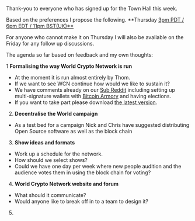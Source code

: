 
Thank-you to everyone who has signed up for the Town Hall this week.

Based on the preferences I propose the following. **Thursday  [3pm PDT / 6pm EDT / 11pm BST(UK)**](http://www.worldtimebuddy.com/?qm=1&lid=1609350,2643743,4160021,5391959&h=2643743&date=2014-8-4&sln=23-24)

For anyone who cannot make it on Thursday I will also be available on the Friday for any follow up discussions. 

The agenda so far based on feedback and my own thoughts:

1 **Formalising the way World Crypto Network is run**
* At the moment it is run almost entirely by Thom.
* If we want to see WCN continue how would we like to sustain it?
* We have comments already on our [Sub Reddit](http://www.reddit.com/r/worldcryptonetwork/comments/2bn93t/lets_decentralise_the_world_and_make_world_crypto/) including setting up multi-signature wallets with [Bitcoin Armory](https://bitcoinarmory.com) and having elections.
* If you want to take part please download [the latest version](https://bitcoinarmory.com/download/).
2.  **Decentralise the World campaign**
* As a test bed for a campaign Nick and Chris have suggested distributing Open Source software as well as the block chain
3. **Show ideas and formats**
* Work up a schedule for the network.
* How should we select shows?
* Could we have one day per week where new people audition and the audience votes them in using the block chain for voting?
4. **World Crypto Network website and forum**
* What should it communicate?
* Would anyone like to break off in to a team to design it?
5. 